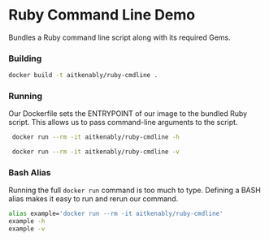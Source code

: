 # Ruby Command Line Demo

Bundles a Ruby command line script along with its required Gems.

### Building

```bash
docker build -t aitkenably/ruby-cmdline .
```

### Running 

Our Dockerfile sets the ENTRYPOINT of our image to the bundled Ruby script. This allows us to pass command-line arguments to the script. 

```bash
 docker run --rm -it aitkenably/ruby-cmdline -h
```

```bash
 docker run --rm -it aitkenably/ruby-cmdline -v
```

### Bash Alias 

Running the full `docker run` command is too much to type. Defining a BASH alias makes it easy to run and rerun our command.

```bash
alias example='docker run --rm -it aitkenably/ruby-cmdline'	
example -h
example -v 
```